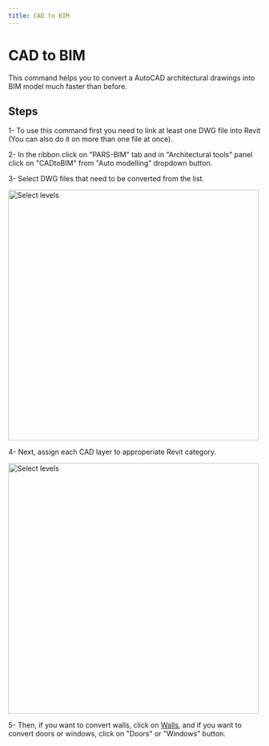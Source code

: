 ```yaml
---
title: CAD to BIM
---
```


# CAD to BIM
This command helps you to convert a AutoCAD architectural drawings into BIM model much faster than before.

## Steps
1- To use this command first you need to link at least one DWG file into Revit (You can also do it on more than one file at once). 

2- In the ribbon click on "PARS-BIM" tab and in "Architectural tools" panel click on "CADtoBIM" from "Auto modelling" dropdown button.

3- Select DWG files that need to be converted from the list.

<img src="https://pars-bim.github.io/docs/Assets/SelectDWG.jpg" alt="Select levels" width="500">

4- Next, assign each CAD layer to approperiate Revit category. 

<img src="https://pars-bim.github.io/docs/Assets/MAPCADLayers.jpg" alt="Select levels" width="500">

5- Then, if you want to convert walls, click on [Walls](commands/Walls.md), and if you want to convert doors or windows, click on "Doors" or "Windows" button.

